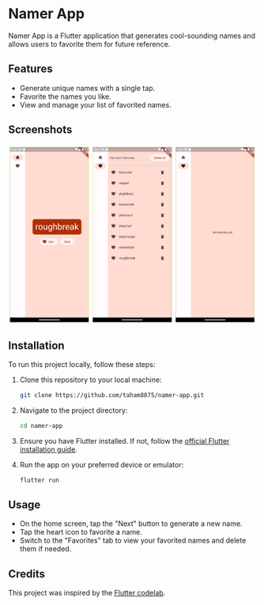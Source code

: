 # Namer App

Namer App is a Flutter application that generates cool-sounding names and allows users to favorite them for future reference.

## Features

- Generate unique names with a single tap.
- Favorite the names you like.
- View and manage your list of favorited names.

## Screenshots

![screenshots](assets/image.png)

## Installation

To run this project locally, follow these steps:

1. Clone this repository to your local machine:

   ```bash
   git clone https://github.com/taham8875/namer-app.git
   ```

2. Navigate to the project directory:

   ```bash
   cd namer-app
   ```

3. Ensure you have Flutter installed. If not, follow the [official Flutter installation guide](https://flutter.dev/docs/get-started/install).

4. Run the app on your preferred device or emulator:

   ```bash
   flutter run
   ```

## Usage

- On the home screen, tap the "Next" button to generate a new name.
- Tap the heart icon to favorite a name.
- Switch to the "Favorites" tab to view your favorited names and delete them if needed.

## Credits

This project was inspired by the [Flutter codelab](https://codelabs.developers.google.com/codelabs/flutter-codelab-first).
